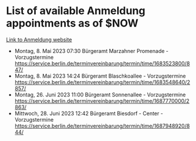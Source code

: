 # List of available Anmeldung appointments as of $NOW
[Link to Anmeldung website](https://service.berlin.de/terminvereinbarung/termin/tag.php?termin=1&anliegen[]=120686&dienstleisterlist=122210,122217,327316,122219,327312,122227,327314,122231,327346,122243,327348,122254,122252,329742,122260,329745,122262,329748,122271,327278,122273,327274,122277,327276,330436,122280,327294,122282,327290,122284,327292,122291,327270,122285,327266,122286,327264,122296,327268,150230,329760,122297,327286,122294,327284,122312,329763,122314,329775,122304,327330,122311,327334,122309,327332,317869,122281,327352,122279,329772,122283,122276,327324,122274,327326,122267,329766,122246,327318,122251,327320,122257,327322,122208,327298,122226,327300&herkunft=http%3A%2F%2Fservice.berlin.de%2Fdienstleistung%2F120686%2F)
- Montag, 8. Mai 2023 07:30 Bürgeramt Marzahner Promenade - Vorzugstermine https://service.berlin.de/terminvereinbarung/termin/time/1683523800/847/
- Montag, 8. Mai 2023 14:24 Bürgeramt Blaschkoallee - Vorzugstermine https://service.berlin.de/terminvereinbarung/termin/time/1683548640/2857/
- Montag, 26. Juni 2023 11:00 Bürgeramt Sonnenallee - Vorzugstermine https://service.berlin.de/terminvereinbarung/termin/time/1687770000/2863/
- Mittwoch, 28. Juni 2023 12:42 Bürgeramt Biesdorf - Center - Vorzugstermine https://service.berlin.de/terminvereinbarung/termin/time/1687948920/844/
